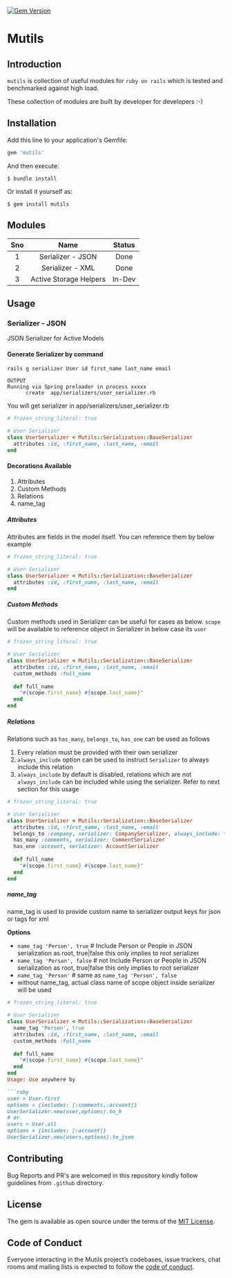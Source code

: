 
[![Gem Version](https://badge.fury.io/rb/mutils.svg)](https://badge.fury.io/rb/mutils)

# Mutils
## Introduction
`mutils` is collection of useful modules for `ruby on rails` which is tested and benchmarked against high load.

These collection of modules are built by developer for developers :-)
## Installation

Add this line to your application's Gemfile:
```ruby
gem 'mutils'
```
And then execute:

    $ bundle install

Or install it yourself as:

    $ gem install mutils

## Modules
| Sno 	|        Name       	| Status 	|
|:---:	|:-----------------:	|:------:	|
|  1  	| Serializer - JSON 	|  Done  	|
|  2  	|  Serializer - XML 	|  Done  	|
|  3    | Active Storage Helpers | In-Dev |
## Usage
### Serializer - JSON
JSON Serializer for Active Models 

#### Generate Serializer by command
```shell script
rails g serializer User id first_name last_name email

OUTPUT
Running via Spring preloader in process xxxxx
      create  app/serializers/user_serializer.rb
```
You will get serializer in app/serializers/user_serializer.rb
```ruby
# frozen_string_literal: true

# User Serializer
class UserSerializer < Mutils::Serialization::BaseSerializer
  attributes :id, :first_name, :last_name, :email
end
```

#### Decorations Available
1. Attributes
2. Custom Methods
3. Relations
3. name_tag

##### Attributes
Attributes are fields in the model itself. You can reference them by below example
```ruby
# frozen_string_literal: true

# User Serializer
class UserSerializer < Mutils::Serialization::BaseSerializer
  attributes :id, :first_name, :last_name, :email
end
```
##### Custom Methods
Custom methods used in Serializer can be useful for cases as below.
`scope` will be available to reference object in Serializer in below case its `user`

```ruby
# frozen_string_literal: true

# User Serializer
class UserSerializer < Mutils::Serialization::BaseSerializer
  attributes :id, :first_name, :last_name, :email
  custom_methods :full_name
  
  def full_name
    "#{scope.first_name} #{scope.last_name}"
  end
end
```
##### Relations
Relations such as `has_many`, `belongs_to`, `has_one` can be used as follows
1. Every relation must be provided with their own serializer
2. `always_include` option can be used to instruct `Serializer` to always include this relation
3. `always_include` by default is disabled, relations which are not `always_include` can be included while using the serializer. Refer to next section for this usage

```ruby
# frozen_string_literal: true

# User Serializer
class UserSerializer < Mutils::Serialization::BaseSerializer
  attributes :id, :first_name, :last_name, :email
  belongs_to :company, serializer: CompanySerializer, always_include: true
  has_many :comments, serializer: CommentSerializer
  has_one :account, serializer: AccountSerializer
  
  def full_name
    "#{scope.first_name} #{scope.last_name}"
  end
end
```
##### name_tag
name_tag is used to provide custom name to serializer output keys for json or tags for xml

**Options**
  - ``name_tag 'Person', true`` # Include Person or People in JSON serialization as root, true|false this only implies to root serializer
  - ``name_tag 'Person', false`` # not Include Person or People in JSON serialization as root, true|false this only implies to root serializer
  - ``name_tag 'Person'`` # same as ``name_tag 'Person', false``
  - without name_tag, actual class name of scope object inside serializer will be used 
```ruby
# frozen_string_literal: true

# User Serializer
class UserSerializer < Mutils::Serialization::BaseSerializer
  name_tag 'Person', true
  attributes :id, :first_name, :last_name, :email
  custom_methods :full_name
  
  def full_name
    "#{scope.first_name} #{scope.last_name}"
  end
end
Usage: Use anywhere by

```ruby
user = User.first
options = {includes: [:comments,:account]}
UserSerializer.new(user,options).to_h
# or
users = User.all
options = {includes: [:account]}
UserSerializer.new(users,options).to_json
```

## Contributing

Bug Reports and PR's are welcomed in this repository kindly follow guidelines from `.github` directory.

## License

The gem is available as open source under the terms of the [MIT License](https://opensource.org/licenses/MIT).

## Code of Conduct

Everyone interacting in the Mutils project’s codebases, issue trackers, chat rooms and mailing lists is expected to follow the [code of conduct](https://github.com/niteshpurohit/mutils/blob/master/CODE_OF_CONDUCT.md).
